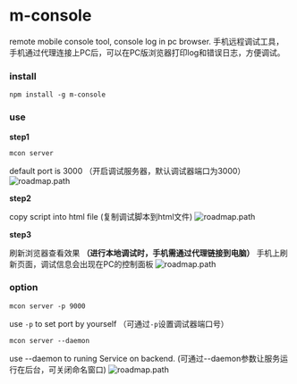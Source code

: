 # m-console
remote mobile console tool, console log in pc browser.
手机远程调试工具，手机通过代理连接上PC后，可以在PC版浏览器打印log和错误日志，方便调试。

### install
```
npm install -g m-console
```

### use
**step1**
```
mcon server
```
default port is 3000
（开启调试服务器，默认调试器端口为3000）
![roadmap.path](https://raw.githubusercontent.com/fwon/blog/master/assets/m-console-1.png)

**step2**

copy script into html file
(复制调试脚本到html文件)
![roadmap.path](https://raw.githubusercontent.com/fwon/blog/master/assets/m-console-2.png)

**step3**

刷新浏览器查看效果 **（进行本地调试时，手机需通过代理链接到电脑）**
手机上刷新页面，调试信息会出现在PC的控制面板
![roadmap.path](https://raw.githubusercontent.com/fwon/blog/master/assets/m-console-demo.gif)

### option
```
mcon server -p 9000
```
use `-p` to set port by yourself
（可通过`-p`设置调试器端口号）

```
mcon server --daemon
```
use --daemon to runing Service on backend.
(可通过--daemon参数让服务运行在后台，可关闭命名窗口)
![roadmap.path](https://raw.githubusercontent.com/fwon/blog/master/assets/m-console-3.png)
